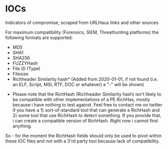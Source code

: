 # IOCs
Indicators of compromise, scraped from URLHaus links and other sources

For maximum compatibility (Forensics, SIEM, Threathunting platforms) the following formats are supported:

- MD5
- SHA1
- SHA256
- FUZZYHash
- File ID (Type)
- Filesize
- Richheader Similarity hash* (Added from 2020-01-01, if not found (i.e. an ELF, Script, MSI, RTF, DOC or whatever) a "-" will be shown) 

* Please note that the RichHash (Richheader Similarity hash) isn't likely to be compatible with other implementations of a PE RichHas, mostly because i have nothing to test against. Feel free to contact me on twitter if you have a 1) sort-of-standard tool that can generate a RichHash and 2) some tool that use RichHash to detect something. If you provide that, i can create a compatible version of RichHash. Right now i cannot find anything.

So - for the moment the RichHash fields should only be used to pivot within these IOC files and not with a 3'rd party tool because lack of compatibility.
